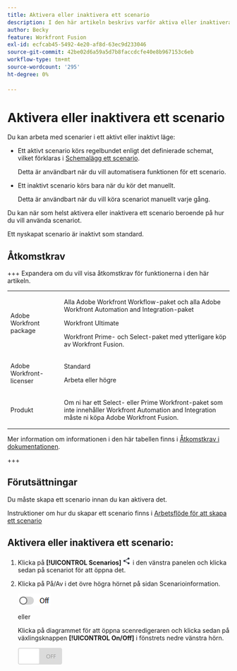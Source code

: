 ```yaml
---
title: Aktivera eller inaktivera ett scenario
description: I den här artikeln beskrivs varför aktiva eller inaktiverade scenarier är användbara i olika situationer och hur du aktiverar eller inaktiverar ett scenario.
author: Becky
feature: Workfront Fusion
exl-id: ecfcab45-5492-4e20-af8d-63ec9d233046
source-git-commit: 42be02d6a59a5d7b8faccdcfe40e8b967153c6eb
workflow-type: tm+mt
source-wordcount: '295'
ht-degree: 0%

---
```


# Aktivera eller inaktivera ett scenario

Du kan arbeta med scenarier i ett aktivt eller inaktivt läge:

* Ett aktivt scenario körs regelbundet enligt det definierade schemat, vilket förklaras i [Schemalägg ett scenario](/help/workfront-fusion/create-scenarios/config-scenarios-settings/schedule-a-scenario.md).

  Detta är användbart när du vill automatisera funktionen för ett scenario.

* Ett inaktivt scenario körs bara när du kör det manuellt.

  Detta är användbart när du vill köra scenariot manuellt varje gång.

Du kan när som helst aktivera eller inaktivera ett scenario beroende på hur du vill använda scenariot.

Ett nyskapat scenario är inaktivt som standard.

## Åtkomstkrav

+++ Expandera om du vill visa åtkomstkrav för funktionerna i den här artikeln.

<table style="table-layout:auto">
 <col> 
 <col> 
 <tbody> 
  <tr> 
   <td role="rowheader">Adobe Workfront package</td> 
   <td> <p>Alla Adobe Workfront Workflow-paket och alla Adobe Workfront Automation and Integration-paket</p><p>Workfront Ultimate</p><p>Workfront Prime- och Select-paket med ytterligare köp av Workfront Fusion.</p> </td> 
  </tr> 
  <tr data-mc-conditions=""> 
   <td role="rowheader">Adobe Workfront-licenser</td> 
   <td> <p>Standard</p><p>Arbeta eller högre</p> </td> 
  </tr> 
  <tr> 
   <td role="rowheader">Produkt</td> 
   <td>
   <p>Om ni har ett Select- eller Prime Workfront-paket som inte innehåller Workfront Automation and Integration måste ni köpa Adobe Workfront Fusion.</li></ul>
   </td> 
  </tr>
 </tbody> 
</table>

Mer information om informationen i den här tabellen finns i [Åtkomstkrav i dokumentationen](/help/workfront-fusion/references/licenses-and-roles/access-level-requirements-in-documentation.md).

+++

## Förutsättningar

Du måste skapa ett scenario innan du kan aktivera det.

Instruktioner om hur du skapar ett scenario finns i [Arbetsflöde för att skapa ett scenario](/help/workfront-fusion/create-scenarios/plan-a-scenario/create-a-scenario-workflow.md)

## Aktivera eller inaktivera ett scenario:

1. Klicka på **[!UICONTROL Scenarios]** ![Scenarioikonen](assets/scenarios-icon.png) i den vänstra panelen och klicka sedan på scenariot för att öppna det.
1. Klicka på På/Av i det övre högra hörnet på sidan Scenarioinformation.

   ![Aktiveringsväxling för detaljer](assets/active-toggle-details-page.png)

   eller

   Klicka på diagrammet för att öppna scenredigeraren och klicka sedan på växlingsknappen **[!UICONTROL On/Off]** i fönstrets nedre vänstra hörn.

   ![På av-switch](assets/on-off-switch.jpg)
